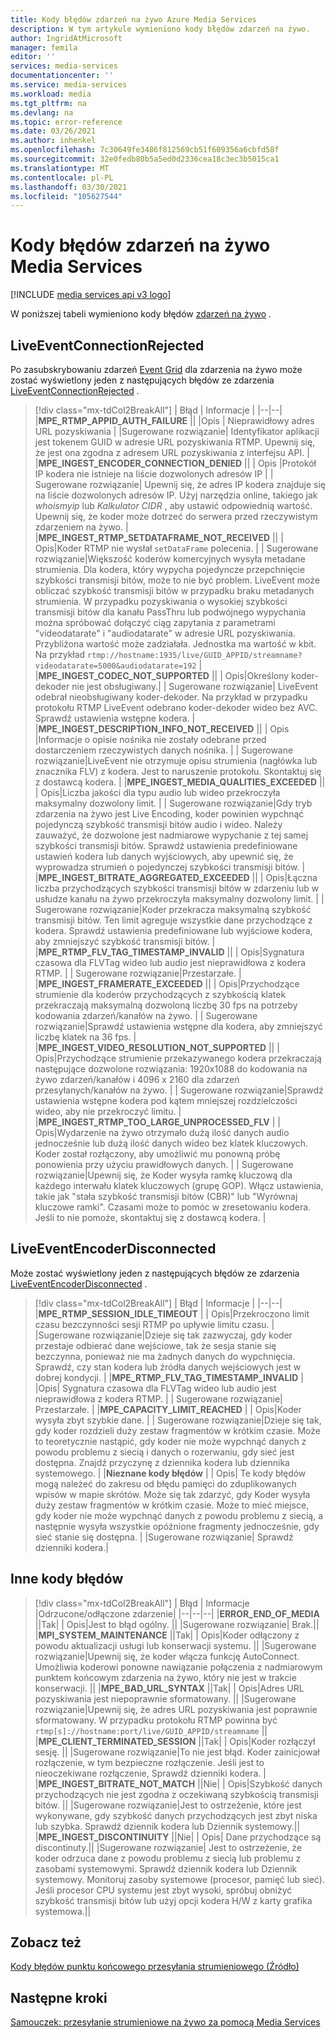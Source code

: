 ```yaml
---
title: Kody błędów zdarzeń na żywo Azure Media Services
description: W tym artykule wymieniono kody błędów zdarzeń na żywo.
author: IngridAtMicrosoft
manager: femila
editor: ''
services: media-services
documentationcenter: ''
ms.service: media-services
ms.workload: media
ms.tgt_pltfrm: na
ms.devlang: na
ms.topic: error-reference
ms.date: 03/26/2021
ms.author: inhenkel
ms.openlocfilehash: 7c30649fe3486f812569cb51f609356a6cbfd58f
ms.sourcegitcommit: 32e0fedb80b5a5ed0d2336cea18c3ec3b5015ca1
ms.translationtype: MT
ms.contentlocale: pl-PL
ms.lasthandoff: 03/30/2021
ms.locfileid: "105627544"
---
```

# <a name="media-services-live-event-error-codes"></a>Kody błędów zdarzeń na żywo Media Services

[!INCLUDE [media services api v3 logo](./includes/v3-hr.md)]

W poniższej tabeli wymieniono kody błędów [zdarzeń na żywo](live-events-outputs-concept.md) .

## <a name="liveeventconnectionrejected"></a>LiveEventConnectionRejected

Po zasubskrybowaniu zdarzeń [Event Grid](../../event-grid/index.yml) dla zdarzenia na żywo może zostać wyświetlony jeden z następujących błędów ze zdarzenia [LiveEventConnectionRejected](monitoring/media-services-event-schemas.md\#liveeventconnectionrejected) .
> [!div class="mx-tdCol2BreakAll"]
>| Błąd | Informacje |
>|--|--|
>|**MPE_RTMP_APPID_AUTH_FAILURE** ||
>|Opis | Nieprawidłowy adres URL pozyskiwania |
>|Sugerowane rozwiązanie| Identyfikator aplikacji jest tokenem GUID w adresie URL pozyskiwania RTMP. Upewnij się, że jest ona zgodna z adresem URL pozyskiwania z interfejsu API. |
>|**MPE_INGEST_ENCODER_CONNECTION_DENIED** ||
>| Opis |Protokół IP kodera nie istnieje na liście dozwolonych adresów IP |
>| Sugerowane rozwiązanie| Upewnij się, że adres IP kodera znajduje się na liście dozwolonych adresów IP. Użyj narzędzia online, takiego jak *whoismyip* lub *Kalkulator CIDR* , aby ustawić odpowiednią wartość.  Upewnij się, że koder może dotrzeć do serwera przed rzeczywistym zdarzeniem na żywo. |
>|**MPE_INGEST_RTMP_SETDATAFRAME_NOT_RECEIVED** ||
>| Opis|Koder RTMP nie wysłał `setDataFrame` polecenia. |
>| Sugerowane rozwiązanie|Większość koderów komercyjnych wysyła metadane strumienia. Dla kodera, który wypycha pojedyncze przepchnięcie szybkości transmisji bitów, może to nie być problem. LiveEvent może obliczać szybkość transmisji bitów w przypadku braku metadanych strumienia.  W przypadku pozyskiwania o wysokiej szybkości transmisji bitów dla kanału PassThru lub podwójnego wypychania można spróbować dołączyć ciąg zapytania z parametrami "videodatarate" i "audiodatarate" w adresie URL pozyskiwania. Przybliżona wartość może zadziałała. Jednostka ma wartość w kbit. Na przykład  `rtmp://hostname:1935/live/GUID_APPID/streamname?videodatarate=5000&audiodatarate=192` |
>|**MPE_INGEST_CODEC_NOT_SUPPORTED** ||
>| Opis|Określony koder-dekoder nie jest obsługiwany.|
>| Sugerowane rozwiązanie| LiveEvent odebrał nieobsługiwany koder-dekoder. Na przykład w przypadku protokołu RTMP LiveEvent odebrano koder-dekoder wideo bez AVC.  Sprawdź ustawienia wstępne kodera. |
>|**MPE_INGEST_DESCRIPTION_INFO_NOT_RECEIVED** ||
>| Opis |Informacje o opisie nośnika nie zostały odebrane przed dostarczeniem rzeczywistych danych nośnika. |
>| Sugerowane rozwiązanie|LiveEvent nie otrzymuje opisu strumienia (nagłówka lub znacznika FLV) z kodera. Jest to naruszenie protokołu. Skontaktuj się z dostawcą kodera. |
>|**MPE_INGEST_MEDIA_QUALITIES_EXCEEDED** ||
>| Opis|Liczba jakości dla typu audio lub wideo przekroczyła maksymalny dozwolony limit. |
>| Sugerowane rozwiązanie|Gdy tryb zdarzenia na żywo jest Live Encoding, koder powinien wypchnąć pojedynczą szybkość transmisji bitów audio i wideo.  Należy zauważyć, że dozwolone jest nadmiarowe wypychanie z tej samej szybkości transmisji bitów. Sprawdź ustawienia predefiniowane ustawień kodera lub danych wyjściowych, aby upewnić się, że wyprowadza strumień o pojedynczej szybkości transmisji bitów. |
>|**MPE_INGEST_BITRATE_AGGREGATED_EXCEEDED** ||
>| Opis|Łączna liczba przychodzących szybkości transmisji bitów w zdarzeniu lub w usłudze kanału na żywo przekroczyła maksymalny dozwolony limit. |
>| Sugerowane rozwiązanie|Koder przekracza maksymalną szybkość transmisji bitów. Ten limit agreguje wszystkie dane przychodzące z kodera. Sprawdź ustawienia predefiniowane lub wyjściowe kodera, aby zmniejszyć szybkość transmisji bitów. |
>|**MPE_RTMP_FLV_TAG_TIMESTAMP_INVALID** ||
>| Opis|Sygnatura czasowa dla FLVTag wideo lub audio jest nieprawidłowa z kodera RTMP. |
>| Sugerowane rozwiązanie|Przestarzałe. |
>|**MPE_INGEST_FRAMERATE_EXCEEDED** ||
>| Opis|Przychodzące strumienie dla koderów przychodzących z szybkością klatek przekraczają maksymalną dozwoloną liczbę 30 fps na potrzeby kodowania zdarzeń/kanałów na żywo. |
>| Sugerowane rozwiązanie|Sprawdź ustawienia wstępne dla kodera, aby zmniejszyć liczbę klatek na 36 fps. |
>|**MPE_INGEST_VIDEO_RESOLUTION_NOT_SUPPORTED** ||
>| Opis|Przychodzące strumienie przekazywanego kodera przekraczają następujące dozwolone rozwiązania: 1920x1088 do kodowania na żywo zdarzeń/kanałów i 4096 x 2160 dla zdarzeń przesyłanych/kanałów na żywo. |
>| Sugerowane rozwiązanie|Sprawdź ustawienia wstępne kodera pod kątem mniejszej rozdzielczości wideo, aby nie przekroczyć limitu. |
>|**MPE_INGEST_RTMP_TOO_LARGE_UNPROCESSED_FLV** |
>| Opis|Wydarzenie na żywo otrzymało dużą ilość danych audio jednocześnie lub dużą ilość danych wideo bez klatek kluczowych. Koder został rozłączony, aby umożliwić mu ponowną próbę ponowienia przy użyciu prawidłowych danych. |
>| Sugerowane rozwiązanie|Upewnij się, że Koder wysyła ramkę kluczową dla każdego interwału klatek kluczowych (grupę GOP).  Włącz ustawienia, takie jak "stała szybkość transmisji bitów (CBR)" lub "Wyrównaj kluczowe ramki". Czasami może to pomóc w zresetowaniu kodera. Jeśli to nie pomoże, skontaktuj się z dostawcą kodera. |

## <a name="liveeventencoderdisconnected"></a>LiveEventEncoderDisconnected

Może zostać wyświetlony jeden z następujących błędów ze zdarzenia [LiveEventEncoderDisconnected](monitoring/media-services-event-schemas.md\#liveeventencoderdisconnected) .

> [!div class="mx-tdCol2BreakAll"]
>| Błąd | Informacje |
>|--|--|
>|**MPE_RTMP_SESSION_IDLE_TIMEOUT** |
>| Opis|Przekroczono limit czasu bezczynności sesji RTMP po upływie limitu czasu. |
>|Sugerowane rozwiązanie|Dzieje się tak zazwyczaj, gdy koder przestaje odbierać dane wejściowe, tak że sesja stanie się bezczynna, ponieważ nie ma żadnych danych do wypchnięcia. Sprawdź, czy stan kodera lub źródła danych wejściowych jest w dobrej kondycji. |
>|**MPE_RTMP_FLV_TAG_TIMESTAMP_INVALID** |
>|Opis| Sygnatura czasowa dla FLVTag wideo lub audio jest nieprawidłowa z kodera RTMP. |
>| Sugerowane rozwiązanie| Przestarzałe. |
>|**MPE_CAPACITY_LIMIT_REACHED** |
>| Opis|Koder wysyła zbyt szybkie dane. |
>| Sugerowane rozwiązanie|Dzieje się tak, gdy koder rozdzieli duży zestaw fragmentów w krótkim czasie.  Może to teoretycznie nastąpić, gdy koder nie może wypchnąć danych z powodu problemu z siecią i danych o rozerwaniu, gdy sieć jest dostępna. Znajdź przyczynę z dziennika kodera lub dziennika systemowego. |
>|**Nieznane kody błędów** |
>| Opis| Te kody błędów mogą należeć do zakresu od błędu pamięci do zduplikowanych wpisów w mapie skrótów. Może się tak zdarzyć, gdy Koder wysyła duży zestaw fragmentów w krótkim czasie.  Może to mieć miejsce, gdy koder nie może wypchnąć danych z powodu problemu z siecią, a następnie wysyła wszystkie opóźnione fragmenty jednocześnie, gdy sieć stanie się dostępna. |
>|Sugerowane rozwiązanie| Sprawdź dzienniki kodera.|

## <a name="other-error-codes"></a>Inne kody błędów

> [!div class="mx-tdCol2BreakAll"]
>| Błąd | Informacje |Odrzucone/odłączone zdarzenie|
>|--|--|--|
>|**ERROR_END_OF_MEDIA** ||Tak|
>| Opis|Jest to błąd ogólny. ||
>|Sugerowane rozwiązanie| Brak.||
>|**MPI_SYSTEM_MAINTENANCE** ||Tak|
>| Opis|Koder odłączony z powodu aktualizacji usługi lub konserwacji systemu. ||
>|Sugerowane rozwiązanie|Upewnij się, że koder włącza funkcję AutoConnect. Umożliwia koderowi ponowne nawiązanie połączenia z nadmiarowym punktem końcowym zdarzenia na żywo, który nie jest w trakcie konserwacji. ||
>|**MPE_BAD_URL_SYNTAX** ||Tak|
>| Opis|Adres URL pozyskiwania jest niepoprawnie sformatowany. ||
>|Sugerowane rozwiązanie|Upewnij się, że adres URL pozyskiwania jest poprawnie sformatowany. W przypadku protokołu RTMP powinna być `rtmp[s]://hostname:port/live/GUID_APPID/streamname` ||
>|**MPE_CLIENT_TERMINATED_SESSION** ||Tak|
>| Opis|Koder rozłączył sesję.  ||
>|Sugerowane rozwiązanie|To nie jest błąd. Koder zainicjował rozłączenie, w tym bezpieczne rozłączenie. Jeśli jest to nieoczekiwane rozłączenie, Sprawdź dzienniki kodera. |
>|**MPE_INGEST_BITRATE_NOT_MATCH** ||Nie|
>| Opis|Szybkość danych przychodzących nie jest zgodna z oczekiwaną szybkością transmisji bitów. ||
>|Sugerowane rozwiązanie|Jest to ostrzeżenie, które jest wykonywane, gdy szybkość danych przychodzących jest zbyt niska lub szybka. Sprawdź dziennik kodera lub Dziennik systemowy.||
>|**MPE_INGEST_DISCONTINUITY** ||Nie|
>| Opis| Dane przychodzące są discontinuty.||
>|Sugerowane rozwiązanie| Jest to ostrzeżenie, że koder odrzuca dane z powodu problemu z siecią lub problemu z zasobami systemowymi. Sprawdź dziennik kodera lub Dziennik systemowy. Monitoruj zasoby systemowe (procesor, pamięć lub sieć). Jeśli procesor CPU systemu jest zbyt wysoki, spróbuj obniżyć szybkość transmisji bitów lub użyj opcji kodera H/W z karty grafika systemowa.||

## <a name="see-also"></a>Zobacz też

[Kody błędów punktu końcowego przesyłania strumieniowego (Źródło)](streaming-endpoint-error-codes.md)

## <a name="next-steps"></a>Następne kroki

[Samouczek: przesyłanie strumieniowe na żywo za pomocą Media Services](stream-live-tutorial-with-api.md)
